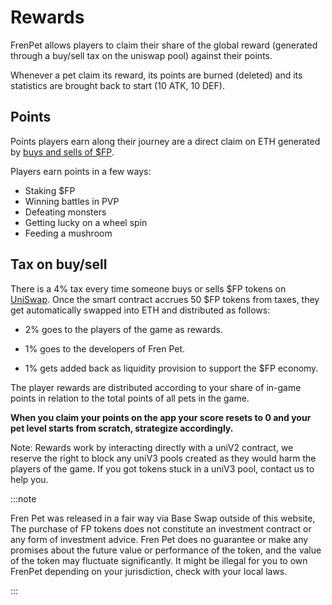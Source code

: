 # Rewards

FrenPet allows players to claim their share of the global reward (generated through a buy/sell tax on the uniswap pool) against their points.

Whenever a pet claim its reward, its points are burned (deleted) and its statistics are brought back to start (10 ATK, 10 DEF).

## Points

Points players earn along their journey are a direct claim on ETH generated by [buys and sells of $FP](#tax-on-buysell).

Players earn points in a few ways:

-   Staking $FP
-   Winning battles in PVP
-   Defeating monsters
-   Getting lucky on a wheel spin
-   Feeding a mushroom 

## Tax on buy/sell

There is a 4% tax every time someone buys or sells $FP tokens on [UniSwap](https://app.uniswap.org/explore/tokens/base/0xff0c532fdb8cd566ae169c1cb157ff2bdc83e105). Once the smart contract accrues 50 $FP tokens from taxes, they get automatically swapped into ETH and distributed as follows:

-   2% goes to the players of the game as rewards.
    

-   1% goes to the developers of Fren Pet.
    

-   1% gets added back as liquidity provision to support the $FP economy.
    

The player rewards are distributed according to your share of in-game points in relation to the total points of all pets in the game.

**When you claim your points on the app your score resets to 0 and your pet level starts from scratch, strategize accordingly.**

Note: Rewards work by interacting directly with a uniV2 contract, we reserve the right to block any uniV3 pools created as they would harm the players of the game. If you got tokens stuck in a uniV3 pool, contact us to help you.

:::note

Fren Pet was released in a fair way via Base Swap outside of this website, The purchase of FP tokens does not constitute an investment contract or any form of investment advice. Fren Pet does no guarantee or make any promises about the future value or performance of the token, and the value of the token may fluctuate significantly. It might be illegal for you to own FrenPet depending on your jurisdiction, check with your local laws.

:::
